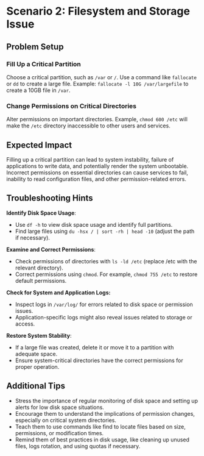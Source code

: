 # Scenario 2: Filesystem and Storage Issue

## Problem Setup
### Fill Up a Critical Partition
Choose a critical partition, such as `/var` or `/`. Use a command like `fallocate` or `dd` to create a large file. Example: `fallocate -l 10G /var/largefile` to create a 10GB file in `/var`.

### Change Permissions on Critical Directories
Alter permissions on important directories. Example, `chmod 600 /etc` will make the `/etc` directory inaccessible to other users and services.

## Expected Impact
Filling up a critical partition can lead to system instability, failure of applications to write data, and potentially render the system unbootable.
Incorrect permissions on essential directories can cause services to fail, inability to read configuration files, and other permission-related errors.

## Troubleshooting Hints
**Identify Disk Space Usage**:
- Use `df -h` to view disk space usage and identify full partitions.
- Find large files using `du -hsx / | sort -rh | head -10` (adjust the path if necessary).

**Examine and Correct Permissions**:
- Check permissions of directories with `ls -ld /etc` (replace /etc with the relevant directory).
- Correct permissions using `chmod`. For example, `chmod 755 /etc` to restore default permissions.

**Check for System and Application Logs:**
- Inspect logs in `/var/log/` for errors related to disk space or permission issues.
- Application-specific logs might also reveal issues related to storage or access.

**Restore System Stability**:
- If a large file was created, delete it or move it to a partition with adequate space.
- Ensure system-critical directories have the correct permissions for proper operation.

## Additional Tips
- Stress the importance of regular monitoring of disk space and setting up alerts for low disk space situations.
- Encourage them to understand the implications of permission changes, especially on critical system directories.
- Teach them to use commands like find to locate files based on size, permissions, or modification times.
- Remind them of best practices in disk usage, like cleaning up unused files, logs rotation, and using quotas if necessary.